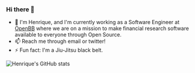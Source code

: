 ### Hi there 👋

<!--
**hjoaquim/hjoaquim** is a ✨ _special_ ✨ repository because its `README.md` (this file) appears on your GitHub profile.

Here are some ideas to get you started:

- 🔭 I’m currently working on ...
- 🌱 I’m currently learning ...
- 👯 I’m looking to collaborate on ...
- 🤔 I’m looking for help with ...
- 💬 Ask me about ...
- 📫 How to reach me: ...
- 😄 Pronouns: ...
- ⚡ Fun fact: ...

- 🌱 Currently learning more about development of ML pipelines using AWS.
-->


- 🔭 I'm Henrique, and I'm currently working as a Software Engineer at [OpenBB](https://openbb.co/) where we are on a mission to make financial research software available to everyone through Open Source.
- 📫 Reach me through email or twitter!
- ⚡ Fun fact: I'm a Jiu-Jitsu black belt.

![Henrique's GitHub stats](https://github-readme-stats.vercel.app/api?username=hjoaquim&count_private=true&show_icons=true&theme=synthwave)
